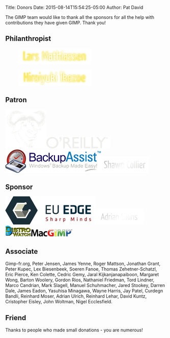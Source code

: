 Title: Donors
Date: 2015-08-14T15:54:25-05:00
Author: Pat David


The GIMP team would like to thank all the sponsors for all the help with contributions they have given GIMP. Thank you!

## Philanthropist

<figure>
<img src="LarsMathiassen.png" alt="Lars Mathiassen" />
</figure>

<figure>
<img src="HiroyukiIkezoe.png" alt="Hiroyuki Ikezoe" />
</figure>

## Patron

[![Free Software Foundation](gnu-head-sm.png)](http://www.fsf.org/)[![O'Reilly](oreilly.png)](http://oreilly.com/)[![BackupAssist](ba.png)](http://www.backupassist.com/)![Shawn Collier](ShawnCollier.png)

## Sponsor

[![EU Edge](euedge.png)](http://euedge.com/)![Adrian Likins](AdrianLikins.png)[![Distrowatch](dw.png)](http://distrowatch.com/)[![MacGIMP](wilber-macgimp.png)](http://www.macgimp.org/)

## Associate

Gimp-fr.org, Peter Jensen, James Yenne, Roger Mattson, Jonathan Grant, Peter Kupec, Lex Biesenbeek, Soeren Fanoe, Thomas Zehetner-Schatzl, Eric Pierce, Ken Colette, Cedric Gemy, Jaral Kijkanjanapaiboon, Margaret Wong, Barton Woolery, Gordon Rios, Nathaniel Friedman, Tord Lindner, Marco Candrian, Mark Slagell, Manuel Schuhmacher, Jared Stookey, Darren Dale, James Eadon, Yasuhisa Minagawa, Wayne Harris, Jay Patel, Curdegn Bandli, Reinhard Moser, Adrian Ulrich, Reinhard Lehar, David Kuntz, Cristopher Eisley, John Woltman, Nigel Ecclesfield.

## Friend

Thanks to people who made small donations - you are numerous!
